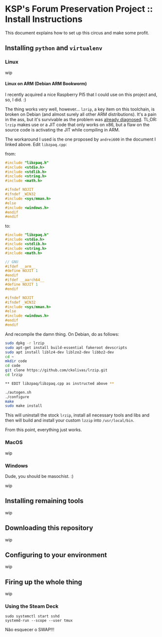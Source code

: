 # KSP's Forum Preservation Project :: Install Instructions

This document explains how to set up this circus and make some profit.


## Installing `python` and `virtualenv`

### Linux

wip

#### Linux on ARM (Debian ARM Bookworm)

I recently acquired a nice Raspberry PI5 that I could use on this project and, so, I did. :)

The thing works very well, however... `lzrip`, a key item on this toolchain, is broken on Debian (and almost surely all other ARM distributions). It's a pain in the ass, but it's survivable as the problem was [already diagnosed](https://andrei600.wordpress.com/2016/04/11/project-improving-lrzip-phase-two/). TL;DR: `lrzip` makes use or a JIT code that only works on x86, but a flaw on the source code is activating the JIT while compiling in ARM.

The workaround I used is the one proposed by `andrei600` in the document I linked above. Edit `libzpaq.cpp`:

from:

```c
#include "libzpaq.h"
#include <stdio.h>
#include <stdlib.h>
#include <string.h>
#include <math.h>

#ifndef NOJIT
#ifndef _WIN32
#include <sys/mman.h>
#else
#include <windows.h>
#endif
#endif
```

to:

```c
#include "libzpaq.h"
#include <stdio.h>
#include <stdlib.h>
#include <string.h>
#include <math.h>

// GNU
#ifdef __arm__
#define NOJIT 1
#endif
#ifdef __aarch64__
#define NOJIT 1
#endif

#ifndef NOJIT
#ifndef _WIN32
#include <sys/mman.h>
#else
#include <windows.h>
#endif
#endif
```

And recompile the damn thing. On Debian, do as follows:

```bash
sudo dpkg -r lrzip
sudo apt-get install build-essential fakeroot devscripts
sudo apt install liblz4-dev liblzo2-dev libbz2-dev
cd ~
mkdir code
cd code
git clone https://github.com/ckolivas/lrzip.git
cd lrzip

** EDIT libzpaq/libzpaq.cpp as instructed above **

./autogen.sh
./configure
make
sudo make install
```

This will uninstall the stock `lrzip`, install all necessary tools and libs and then will build and install your custom `lzzip` into `/usr/local/bin`.

From this point, everything just works.


### MacOS

wip

### Windows

Dude, you should be masochist. :)

wip


## Installing remaining tools

wip


## Downloading this repository

wip


## Configuring to your environment

wip


## Firing up the whole thing

wip

### Using the Steam Deck

```
sudo systemctl start sshd
systemd-run --scope --user tmux
```

Não esquecer o SWAP!!!
